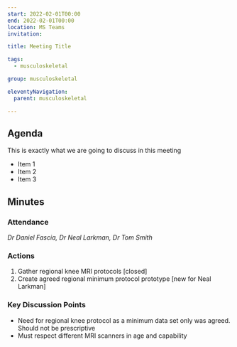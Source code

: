 ```yaml
---
start: 2022-02-01T00:00
end: 2022-02-01T00:00
location: MS Teams
invitation: 

title: Meeting Title 

tags:
  - musculoskeletal

group: musculoskeletal

eleventyNavigation:
  parent: musculoskeletal

---
```


## Agenda

This is exactly what we are going to discuss in this meeting

* Item 1
* Item 2
* Item 3

## Minutes

### Attendance
_Dr Daniel Fascia, Dr Neal Larkman, Dr Tom Smith_
    
### Actions

1. Gather regional knee MRI protocols [closed]
2. Create agreed regional minimum protocol prototype [new for Neal Larkman]
    
### Key Discussion Points

* Need for regional knee protocol as a minimum data set only was agreed. Should not be prescriptive
* Must respect different MRI scanners in age and capability
